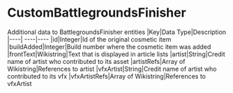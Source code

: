 # CustomBattlegroundsFinisher
Additional data to BattlegroundsFinisher entities
|Key|Data Type|Description
|----| ----|----
|id|Integer|Id of the original cosmetic item
|buildAdded|Integer|Build number where the cosmetic item was added
|frontText|Wikistring|Text that is displayed in article lists
|artist|String|Credit name of artist who contributed to its asset
|artistRefs|Array of Wikistring|References to artist
|vfxArtist|String|Credit name of artist who contributed to its vfx
|vfxArtistRefs|Array of Wikistring|References to vfxArtist
